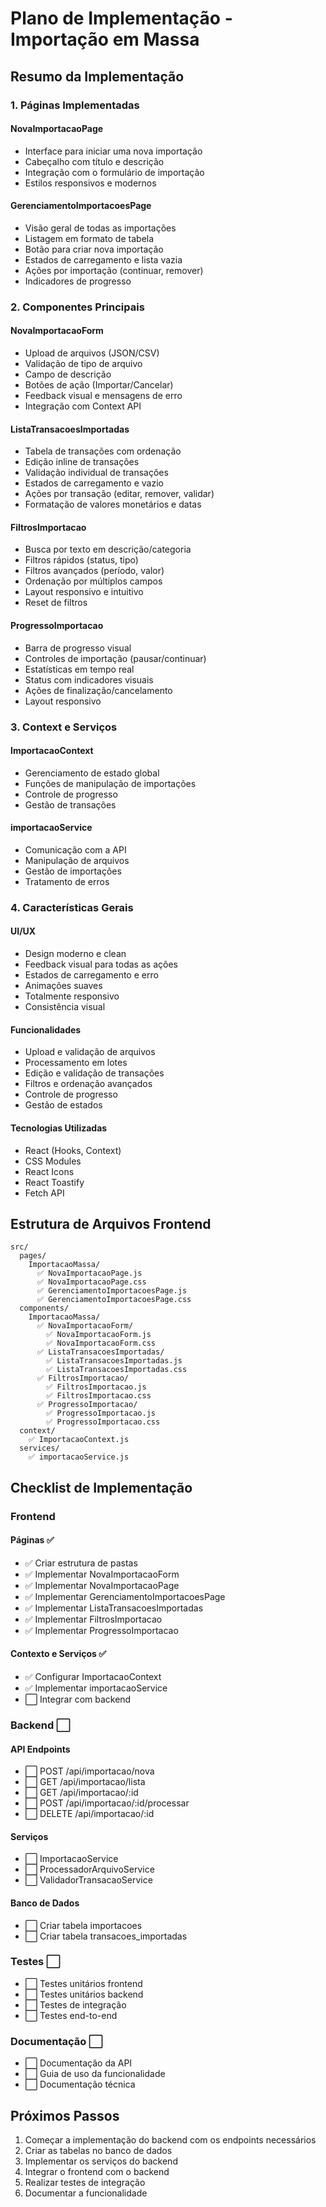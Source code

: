 # Plano de Implementação - Importação em Massa

## Resumo da Implementação

### 1. Páginas Implementadas

#### NovaImportacaoPage
- Interface para iniciar uma nova importação
- Cabeçalho com título e descrição
- Integração com o formulário de importação
- Estilos responsivos e modernos

#### GerenciamentoImportacoesPage
- Visão geral de todas as importações
- Listagem em formato de tabela
- Botão para criar nova importação
- Estados de carregamento e lista vazia
- Ações por importação (continuar, remover)
- Indicadores de progresso

### 2. Componentes Principais

#### NovaImportacaoForm
- Upload de arquivos (JSON/CSV)
- Validação de tipo de arquivo
- Campo de descrição
- Botões de ação (Importar/Cancelar)
- Feedback visual e mensagens de erro
- Integração com Context API

#### ListaTransacoesImportadas
- Tabela de transações com ordenação
- Edição inline de transações
- Validação individual de transações
- Estados de carregamento e vazio
- Ações por transação (editar, remover, validar)
- Formatação de valores monetários e datas

#### FiltrosImportacao
- Busca por texto em descrição/categoria
- Filtros rápidos (status, tipo)
- Filtros avançados (período, valor)
- Ordenação por múltiplos campos
- Layout responsivo e intuitivo
- Reset de filtros

#### ProgressoImportacao
- Barra de progresso visual
- Controles de importação (pausar/continuar)
- Estatísticas em tempo real
- Status com indicadores visuais
- Ações de finalização/cancelamento
- Layout responsivo

### 3. Context e Serviços

#### ImportacaoContext
- Gerenciamento de estado global
- Funções de manipulação de importações
- Controle de progresso
- Gestão de transações

#### importacaoService
- Comunicação com a API
- Manipulação de arquivos
- Gestão de importações
- Tratamento de erros

### 4. Características Gerais

#### UI/UX
- Design moderno e clean
- Feedback visual para todas as ações
- Estados de carregamento e erro
- Animações suaves
- Totalmente responsivo
- Consistência visual

#### Funcionalidades
- Upload e validação de arquivos
- Processamento em lotes
- Edição e validação de transações
- Filtros e ordenação avançados
- Controle de progresso
- Gestão de estados

#### Tecnologias Utilizadas
- React (Hooks, Context)
- CSS Modules
- React Icons
- React Toastify
- Fetch API

## Estrutura de Arquivos Frontend

```
src/
  pages/
    ImportacaoMassa/
      ✅ NovaImportacaoPage.js
      ✅ NovaImportacaoPage.css
      ✅ GerenciamentoImportacoesPage.js
      ✅ GerenciamentoImportacoesPage.css
  components/
    ImportacaoMassa/
      ✅ NovaImportacaoForm/
        ✅ NovaImportacaoForm.js
        ✅ NovaImportacaoForm.css
      ✅ ListaTransacoesImportadas/
        ✅ ListaTransacoesImportadas.js
        ✅ ListaTransacoesImportadas.css
      ✅ FiltrosImportacao/
        ✅ FiltrosImportacao.js
        ✅ FiltrosImportacao.css
      ✅ ProgressoImportacao/
        ✅ ProgressoImportacao.js
        ✅ ProgressoImportacao.css
  context/
    ✅ ImportacaoContext.js
  services/
    ✅ importacaoService.js
```

## Checklist de Implementação

### Frontend

#### Páginas ✅
- ✅ Criar estrutura de pastas
- ✅ Implementar NovaImportacaoForm
- ✅ Implementar NovaImportacaoPage
- ✅ Implementar GerenciamentoImportacoesPage
- ✅ Implementar ListaTransacoesImportadas
- ✅ Implementar FiltrosImportacao
- ✅ Implementar ProgressoImportacao

#### Contexto e Serviços ✅
- ✅ Configurar ImportacaoContext
- ✅ Implementar importacaoService
- ⬜ Integrar com backend

### Backend ⬜

#### API Endpoints
- ⬜ POST /api/importacao/nova
- ⬜ GET /api/importacao/lista
- ⬜ GET /api/importacao/:id
- ⬜ POST /api/importacao/:id/processar
- ⬜ DELETE /api/importacao/:id

#### Serviços
- ⬜ ImportacaoService
- ⬜ ProcessadorArquivoService
- ⬜ ValidadorTransacaoService

#### Banco de Dados
- ⬜ Criar tabela importacoes
- ⬜ Criar tabela transacoes_importadas

### Testes ⬜
- ⬜ Testes unitários frontend
- ⬜ Testes unitários backend
- ⬜ Testes de integração
- ⬜ Testes end-to-end

### Documentação ⬜
- ⬜ Documentação da API
- ⬜ Guia de uso da funcionalidade
- ⬜ Documentação técnica

## Próximos Passos

1. Começar a implementação do backend com os endpoints necessários
2. Criar as tabelas no banco de dados
3. Implementar os serviços do backend
4. Integrar o frontend com o backend
5. Realizar testes de integração
6. Documentar a funcionalidade 